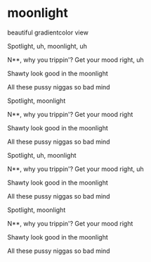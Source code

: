 # moonlight
beautiful gradientcolor view

Spotlight, uh, moonlight, uh


N**, why you trippin'? Get your mood right, uh


Shawty look good in the moonlight


All these pussy niggas so bad mind


Spotlight, moonlight

N**, why you trippin'? Get your mood right


Shawty look good in the moonlight


All these pussy niggas so bad mind


Spotlight, uh, moonlight

N**, why you trippin'? Get your mood right, uh

Shawty look good in the moonlight

All these pussy niggas so bad mind

Spotlight, moonlight

N**, why you trippin'? Get your mood right

Shawty look good in the moonlight

All these pussy niggas so bad mind

